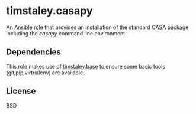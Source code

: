 # timstaley.casapy

An [Ansible][] [role][] that provides an installation of 
the standard [CASA][] package, including the *casapy* command line environment.

[Ansible]: http://www.ansible.com/configuration-management
[role]: http://docs.ansible.com/ansible/playbooks_roles.html
[CASA]: http://casa.nrao.edu/

Dependencies
------------

This role makes use of [timstaley.base][] to ensure some basic tools 
(git,pip,virtualenv) are available.

[timstaley.base]: https://github.com/timstaley/ansible-base


License
-------

BSD